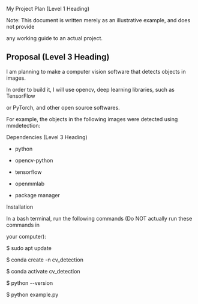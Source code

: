 My Project Plan (Level 1 Heading)

Note: This document is written merely as an illustrative example, and does not provide

any working guide to an actual project.

Proposal (Level 3 Heading)
---
I am planning to make a computer vision software that detects objects in images.

In order to build it, I will use opencv, deep learning libraries, such as TensorFlow

or PyTorch, and other open source softwares.

For example, the objects in the following images were detected using mmdetection:

Dependencies (Level 3 Heading)

* python

* opencv-python

* tensorflow

* openmmlab

* package manager

Installation

In a bash terminal, run the following commands (Do NOT actually run these commands in

your computer):

$ sudo apt update

$ conda create -n cv_detection

$ conda activate cv_detection

$ python --version

$ python example.py
